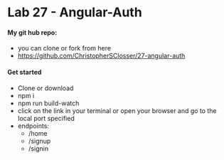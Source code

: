 Lab 27 - Angular-Auth
======
#### My git hub repo:
   - you can clone or fork from here
   - https://github.com/ChristopherSClosser/27-angular-auth
#### Get started
  - Clone or download
  - npm i
  - npm run build-watch
  - click on the link in your terminal or open your browser and go to the local port specified
  - endpoints:
    - /home
    - /signup
    - /signin
